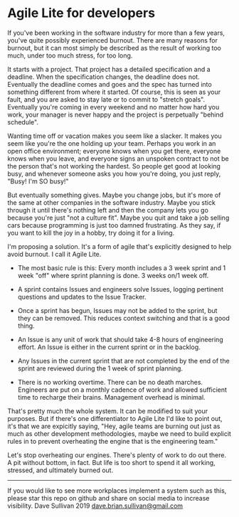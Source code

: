 # Agile Lite for developers

If you've been working in the software industry for more than a few years, you've quite possibly experienced burnout. There are many reasons for burnout, but it can most simply be described as the result of working too much, under too much stress, for too long. 

It starts with a project. That project has a detailed specification and a deadline. When the specification changes, the deadline does not. Eventually the deadline comes and goes and the spec has turned into something different from where it started. Of course, this is seen as your fault, and you are asked to stay late or to commit to "stretch goals". Eventually you're coming in every weekend and no matter how hard you work, your manager is never happy and the project is perpetually "behind schedule". 

Wanting time off or vacation makes you seem like a slacker. It makes you seem like you're the one holding up your team. Perhaps you work in an open office environment; everyone knows when you get there, everyone knows when you leave, and everyone signs an unspoken contract to not be the person that's not working the hardest. So people get good at looking busy, and whenever someone asks you how you're doing, you just reply, "Busy! I'm SO busy!"

But eventually something gives. Maybe you change jobs, but it's more of the same at other companies in the software industry. Maybe you stick through it until there's nothing left and then the company lets you go because you're just "not a culture fit". Maybe you quit and take a job selling cars because programming is just too damned frustrating. As they say, if you want to kill the joy in a hobby, try doing it for a living.

I'm proposing a solution. It's a form of agile that's explicitly designed to help avoid burnout. I call it Agile Lite.

* The most basic rule is this: Every month includes a 3 week sprint and 1 week "off" where sprint planning is done. 3 weeks on/1 week off. 

* A sprint contains Issues and engineers solve Issues, logging pertinent questions and updates to the Issue Tracker.

* Once a sprint has begun, Issues may not be added to the sprint, but they can be removed. This reduces context switching and that is a good thing.

* An Issue is any unit of work that should take 4-8 hours of engineering effort. An Issue is either in the current sprint or in the backlog.

* Any Issues in the current sprint that are not completed by the end of the sprint are reviewed during the 1 week of sprint planning.

* There is no working overtime. There can be no death marches. Engineers are put on a monthly cadence of work and allowed sufficient time to recharge their brains. Management overhead is minimal.

That's pretty much the whole system. It can be modified to suit your purposes. But if there's one differentiator to Agile Lite I'd like to point out, it's that we are expicitly saying, "Hey, agile teams are burning out just as much as other development methodologies, maybe we need to build explicit rules in to prevent overheating the engine that is the engineering team." 

Let's stop overheating our engines. There's plenty of work to do out there. A pit without bottom, in fact. But life is too short to spend it all working, stressed, and ultimately burned out.

---
If you would like to see more workplaces implement a system such as this, please star this repo on github and share on social media to increase visibility.
Dave Sullivan 2019 dave.brian.sullivan@gmail.com
